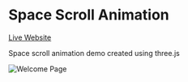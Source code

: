 Space Scroll Animation
======================  

[Live Website](https://utkarshpathrabe.github.io/Space-Scroll-Animation/)  

Space scroll animation demo created using three.js  

![Welcome Page](./assets//welcome_page.gif)
